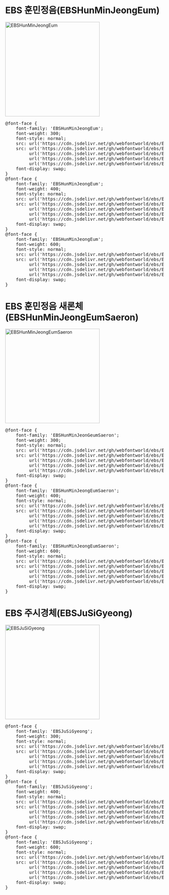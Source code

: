 # EBS 훈민정음(EBSHunMinJeongEum)

<a href="https://wess.tistory.com" target="_blank">
    <img src="https://webfontworld.github.io/ebs/EBSHunMinJeongEum.jpg" alt="EBSHunMinJeongEum" style="width:300px">
</a>
<pre>
@font-face {
    font-family: 'EBSHunMinJeongEum';
    font-weight: 300;
    font-style: normal;
    src: url('https://cdn.jsdelivr.net/gh/webfontworld/ebs/EBSHunMinJeongEumLight.eot');
    src: url('https://cdn.jsdelivr.net/gh/webfontworld/ebs/EBSHunMinJeongEumLight.eot?#iefix') format('embedded-opentype'),
         url('https://cdn.jsdelivr.net/gh/webfontworld/ebs/EBSHunMinJeongEumLight.woff2') format('woff2'),
         url('https://cdn.jsdelivr.net/gh/webfontworld/ebs/EBSHunMinJeongEumLight.woff') format('woff'),
         url('https://cdn.jsdelivr.net/gh/webfontworld/ebs/EBSHunMinJeongEumLight.ttf') format("truetype");
    font-display: swap;
} 
@font-face {
    font-family: 'EBSHunMinJeongEum';
    font-weight: 400;
    font-style: normal;
    src: url('https://cdn.jsdelivr.net/gh/webfontworld/ebs/EBSHunMinJeongEumRegular.eot');
    src: url('https://cdn.jsdelivr.net/gh/webfontworld/ebs/EBSHunMinJeongEumRegular.eot?#iefix') format('embedded-opentype'),
         url('https://cdn.jsdelivr.net/gh/webfontworld/ebs/EBSHunMinJeongEumRegular.woff2') format('woff2'),
         url('https://cdn.jsdelivr.net/gh/webfontworld/ebs/EBSHunMinJeongEumRegular.woff') format('woff'),
         url('https://cdn.jsdelivr.net/gh/webfontworld/ebs/EBSHunMinJeongEumRegular.ttf') format("truetype");
    font-display: swap;
} 
@font-face {
    font-family: 'EBSHunMinJeongEum';
    font-weight: 600;
    font-style: normal;
    src: url('https://cdn.jsdelivr.net/gh/webfontworld/ebs/EBSHunMinJeongEumSemiBold.eot');
    src: url('https://cdn.jsdelivr.net/gh/webfontworld/ebs/EBSHunMinJeongEumSemiBold.eot?#iefix') format('embedded-opentype'),
         url('https://cdn.jsdelivr.net/gh/webfontworld/ebs/EBSHunMinJeongEumSemiBold.woff2') format('woff2'),
         url('https://cdn.jsdelivr.net/gh/webfontworld/ebs/EBSHunMinJeongEumSemiBold.woff') format('woff'),
         url('https://cdn.jsdelivr.net/gh/webfontworld/ebs/EBSHunMinJeongEumSemiBold.ttf') format("truetype");
    font-display: swap;
}  
</pre>


# EBS 훈민정음 새론체(EBSHunMinJeongEumSaeron)

<a href="https://wess.tistory.com" target="_blank">
    <img src="https://webfontworld.github.io/ebs/EBSHunMinJeongEumSaeron.jpg" alt="EBSHunMinJeongEumSaeron" style="width:300px">
</a>
<pre>
@font-face {
    font-family: 'EBSHunMinJeonGeumSaeron';
    font-weight: 300;
    font-style: normal;
    src: url('https://cdn.jsdelivr.net/gh/webfontworld/ebs/EBSHunMinJeongEumSaeronLight.eot');
    src: url('https://cdn.jsdelivr.net/gh/webfontworld/ebs/EBSHunMinJeongEumSaeronLight.eot?#iefix') format('embedded-opentype'),
         url('https://cdn.jsdelivr.net/gh/webfontworld/ebs/EBSHunMinJeongEumSaeronLight.woff2') format('woff2'),
         url('https://cdn.jsdelivr.net/gh/webfontworld/ebs/EBSHunMinJeongEumSaeronLight.woff') format('woff'),
         url('https://cdn.jsdelivr.net/gh/webfontworld/ebs/EBSHunMinJeongEumSaeronLight.ttf') format("truetype");
    font-display: swap;
} 
@font-face {
    font-family: 'EBSHunMinJeongEumSaeron';
    font-weight: 400;
    font-style: normal;
    src: url('https://cdn.jsdelivr.net/gh/webfontworld/ebs/EBSHunMinJeongEumSaeronRegular.eot');
    src: url('https://cdn.jsdelivr.net/gh/webfontworld/ebs/EBSHunMinJeongEumSaeronRegular.eot?#iefix') format('embedded-opentype'),
         url('https://cdn.jsdelivr.net/gh/webfontworld/ebs/EBSHunMinJeongEumSaeronRegular.woff2') format('woff2'),
         url('https://cdn.jsdelivr.net/gh/webfontworld/ebs/EBSHunMinJeongEumSaeronRegular.woff') format('woff'),
         url('https://cdn.jsdelivr.net/gh/webfontworld/ebs/EBSHunMinJeongEumSaeronRegular.ttf') format("truetype");
    font-display: swap;
} 
@font-face {
    font-family: 'EBSHunMinJeongEumSaeron';
    font-weight: 600;
    font-style: normal;
    src: url('https://cdn.jsdelivr.net/gh/webfontworld/ebs/EBSHunMinJeongEumSaeronSemiBold.eot');
    src: url('https://cdn.jsdelivr.net/gh/webfontworld/ebs/EBSHunMinJeongEumSaeronSemiBold.eot?#iefix') format('embedded-opentype'),
         url('https://cdn.jsdelivr.net/gh/webfontworld/ebs/EBSHunMinJeongEumSaeronSemiBold.woff2') format('woff2'),
         url('https://cdn.jsdelivr.net/gh/webfontworld/ebs/EBSHunMinJeongEumSaeronSemiBold.woff') format('woff'),
         url('https://cdn.jsdelivr.net/gh/webfontworld/ebs/EBSHunMinJeongEumSaeronSemiBold.ttf') format("truetype");
    font-display: swap;
} 
</pre>



# EBS 주시경체(EBSJuSiGyeong)

<a href="https://wess.tistory.com" target="_blank">
    <img src="https://webfontworld.github.io/ebs/EBSJuSiGyeong.jpg" alt="EBSJuSiGyeong" style="width:300px">
</a>
<pre>
@font-face {
    font-family: 'EBSJuSiGyeong';
    font-weight: 300;
    font-style: normal;
    src: url('https://cdn.jsdelivr.net/gh/webfontworld/ebs/EBSJuSiGyeongLight.eot');
    src: url('https://cdn.jsdelivr.net/gh/webfontworld/ebs/EBSJuSiGyeongLight.eot?#iefix') format('embedded-opentype'),
         url('https://cdn.jsdelivr.net/gh/webfontworld/ebs/EBSJuSiGyeongLight.woff2') format('woff2'),
         url('https://cdn.jsdelivr.net/gh/webfontworld/ebs/EBSJuSiGyeongLight.woff') format('woff'),
         url('https://cdn.jsdelivr.net/gh/webfontworld/ebs/EBSJuSiGyeongLight.ttf') format("truetype");
    font-display: swap;
} 
@font-face {
    font-family: 'EBSJuSiGyeong';
    font-weight: 400;
    font-style: normal;
    src: url('https://cdn.jsdelivr.net/gh/webfontworld/ebs/EBSJuSiGyeongMedium.eot');
    src: url('https://cdn.jsdelivr.net/gh/webfontworld/ebs/EBSJuSiGyeongMedium.eot?#iefix') format('embedded-opentype'),
         url('https://cdn.jsdelivr.net/gh/webfontworld/ebs/EBSJuSiGyeongMedium.woff2') format('woff2'),
         url('https://cdn.jsdelivr.net/gh/webfontworld/ebs/EBSJuSiGyeongMedium.woff') format('woff'),
         url('https://cdn.jsdelivr.net/gh/webfontworld/ebs/EBSJuSiGyeongMedium.ttf') format("truetype");
    font-display: swap;
} 
@font-face {
    font-family: 'EBSJuSiGyeong';
    font-weight: 600;
    font-style: normal;
    src: url('https://cdn.jsdelivr.net/gh/webfontworld/ebs/EBSJuSiGyeongBold.eot');
    src: url('https://cdn.jsdelivr.net/gh/webfontworld/ebs/EBSJuSiGyeongBold.eot?#iefix') format('embedded-opentype'),
         url('https://cdn.jsdelivr.net/gh/webfontworld/ebs/EBSJuSiGyeongBold.woff2') format('woff2'),
         url('https://cdn.jsdelivr.net/gh/webfontworld/ebs/EBSJuSiGyeongBold.woff') format('woff'),
         url('https://cdn.jsdelivr.net/gh/webfontworld/ebs/EBSJuSiGyeongBold.ttf') format("truetype");
    font-display: swap;
} 
</pre>

